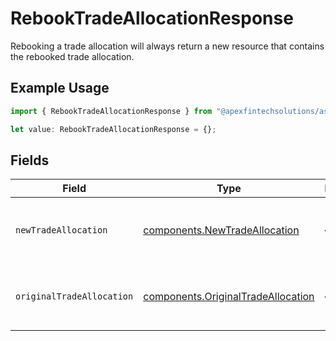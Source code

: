 # RebookTradeAllocationResponse

Rebooking a trade allocation will always return a new resource that contains the rebooked trade allocation.

## Example Usage

```typescript
import { RebookTradeAllocationResponse } from "@apexfintechsolutions/ascend-sdk/models/components";

let value: RebookTradeAllocationResponse = {};
```

## Fields

| Field                                                                                    | Type                                                                                     | Required                                                                                 | Description                                                                              |
| ---------------------------------------------------------------------------------------- | ---------------------------------------------------------------------------------------- | ---------------------------------------------------------------------------------------- | ---------------------------------------------------------------------------------------- |
| `newTradeAllocation`                                                                     | [components.NewTradeAllocation](../../models/components/newtradeallocation.md)           | :heavy_minus_sign:                                                                       | The new trade allocation that is booked.                                                 |
| `originalTradeAllocation`                                                                | [components.OriginalTradeAllocation](../../models/components/originaltradeallocation.md) | :heavy_minus_sign:                                                                       | The original trade allocation that was rebooked.                                         |
